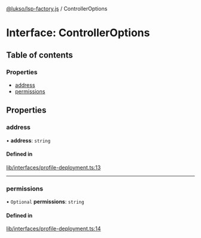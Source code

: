 [@lukso/lsp-factory.js](../README.md) / ControllerOptions

# Interface: ControllerOptions

## Table of contents

### Properties

- [address](ControllerOptions.md#address)
- [permissions](ControllerOptions.md#permissions)

## Properties

### address

• **address**: `string`

#### Defined in

[lib/interfaces/profile-deployment.ts:13](https://github.com/lukso-network/tools-lsp-factory/blob/eccea2c/src/lib/interfaces/profile-deployment.ts#L13)

___

### permissions

• `Optional` **permissions**: `string`

#### Defined in

[lib/interfaces/profile-deployment.ts:14](https://github.com/lukso-network/tools-lsp-factory/blob/eccea2c/src/lib/interfaces/profile-deployment.ts#L14)
